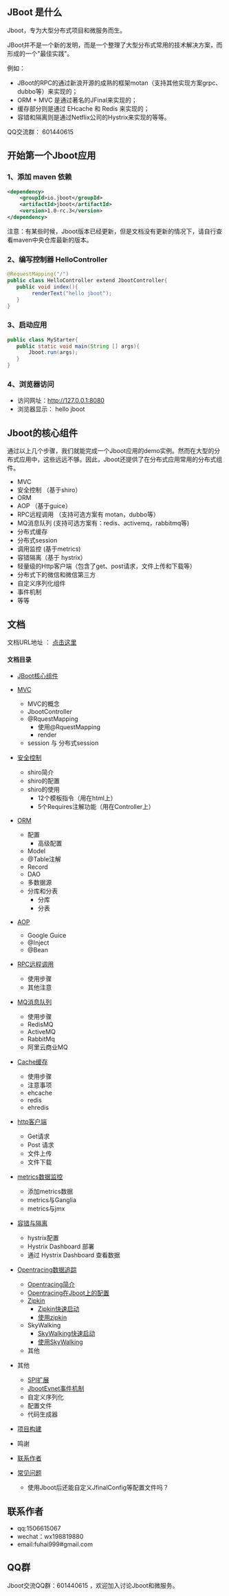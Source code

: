 

## JBoot 是什么

Jboot，专为大型分布式项目和微服务而生。

JBoot并不是一个新的发明，而是一个整理了大型分布式常用的技术解决方案，而形成的一个"最佳实践"。

例如：

* JBoot的RPC的通过新浪开源的成熟的框架motan（支持其他实现方案grpc、dubbo等）来实现的；
* ORM + MVC 是通过著名的JFinal来实现的；
* 缓存部分则是通过 EHcache 和 Redis 来实现的；
* 容错和隔离则是通过Netflix公司的Hystrix来实现的等等。

QQ交流群： 601440615

## 开始第一个Jboot应用
### 1、添加 maven 依赖

```xml
<dependency>
    <groupId>io.jboot</groupId>
    <artifactId>jboot</artifactId>
    <version>1.0-rc.3</version>
</dependency>

```
注意：有某些时候，Jboot版本已经更新，但是文档没有更新的情况下，请自行查看maven中央仓库最新的版本。

### 2、编写控制器 HelloController

```java
@RequestMapping("/")
public class HelloController extend JbootController{
   public void index(){
        renderText("hello jboot");
   }
}
```

### 3、启动应用

```java
public class MyStarter{
   public static void main(String [] args){
       Jboot.run(args);
   }
}
```

### 4、浏览器访问

* 访问网址：http://127.0.0.1:8080
* 浏览器显示： hello jboot

## Jboot的核心组件
通过以上几个步骤，我们就能完成一个Jboot应用的demo实例。然而在大型的分布式应用中，这些远远不够。因此，Jboot还提供了在分布式应用常用的分布式组件。

* MVC
* 安全控制 （基于shiro）
* ORM 
* AOP （基于guice）
* RPC远程调用 （支持可选方案有 motan，dubbo等）
* MQ消息队列 (支持可选方案有：redis、activemq，rabbitmq等)
* 分布式缓存
* 分布式session
* 调用监控 (基于metrics)
* 容错隔离（基于 hystrix）
* 轻量级的Http客户端（包含了get、post请求，文件上传和下载等）
* 分布式下的微信和微信第三方
* 自定义序列化组件
* 事件机制
* 等等

## 文档

文档URL地址 ： [点击这里](./DOC.md)

#### 文档目录

- [JBoot核心组件](./DOC.md#jboot核心组件)
- [MVC](./DOC.md#mvc)
	- MVC的概念
	- JbootController
	- @RquestMapping
		- 使用@RquestMapping
		- render
	- session 与 分布式session
- [安全控制](./DOC.md#安全控制)
	- shiro简介
	- shiro的配置
	- shiro的使用
		- 12个模板指令（用在html上）
		- 5个Requires注解功能（用在Controller上）
- [ORM](./DOC.md#orm)
	- 配置
		- 高级配置
	- Model
	- @Table注解
	- Record
	- DAO
	- 多数据源
	- 分库和分表
		- 分库
		- 分表
- [AOP](./DOC.md#aop)
	- Google Guice
	- @Inject
	- @Bean
- [RPC远程调用](./DOC.md#rpc远程调用)
	- 使用步骤
	- 其他注意
- [MQ消息队列](./DOC.md#mq消息队列)
	- 使用步骤
	- RedisMQ
	- ActiveMQ
	- RabbitMq
	- 阿里云商业MQ
- [Cache缓存](./DOC.md#cache缓存)
	- 使用步骤
	- 注意事项
	- ehcache
	- redis
	- ehredis
- [http客户端](./DOC.md#http客户端)
	- Get请求
	- Post 请求
	- 文件上传
	- 文件下载
- [metrics数据监控](./DOC.md#metrics数据监控)
	- 添加metrics数据
	- metrics与Ganglia
	- metrics与jmx
- [容错与隔离](./DOC.md#容错与隔离)
	- hystrix配置
	- Hystrix Dashboard 部署
	- 通过 Hystrix Dashboard 查看数据
	
- [Opentracing数据追踪](./DOC.md#opentracing数据追踪)
	- [Opentracing简介](./DOC.md#opentracing简介)
	- [Opentracing在Jboot上的配置](./DOC.md#opentracing在jboot上的配置)
	- [Zipkin](./DOC.md#zipkin)
		- [Zipkin快速启动](./DOC.md#zipkin快速启动)
		- [使用zipkin](./DOC.md#使用zipkin)
	- SkyWalking
		- [SkyWalking快速启动](./DOC.md#skywalking快速启动)
		- [使用SkyWalking](./DOC.md#使用skywalking)
	- 其他

- 其他
	- [SPI扩展](./DOC.md#spi扩展)
	- [JbootEvnet事件机制](./DOC.md#jbootEvnet事件机制)
	- 自定义序列化
	- 配置文件
	- 代码生成器
- [项目构建](./DOC.md#项目构建)
- 鸣谢
- [联系作者](./DOC.md#联系作者)
- [常见问题](./DOC.md#常见问题)
	- 使用Jboot后还能自定义JfinalConfig等配置文件吗？


## 联系作者
* qq:1506615067
* wechat：wx198819880
* email:fuhai999#gmail.com

## QQ群

Jboot交流QQ群：601440615 ，欢迎加入讨论Jboot和微服务。

